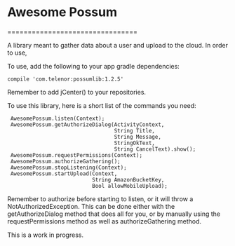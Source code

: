 # Awesome Possum
================================

A library meant to gather data about a user and upload to the cloud. In order to use,

To use, add the following to your app gradle dependencies:

    compile 'com.telenor:possumlib:1.2.5'
    
Remember to add jCenter() to your repositories.

To use this library, here is a short list of the commands you need:

     AwesomePossum.listen(Context);
     AwesomePossum.getAuthorizeDialog(ActivityContext,
                                      String Title, 
                                      String Message,
                                      StringOkText,
                                      String CancelText).show();
     AwesomePossum.requestPermissions(Context);
     AwesomePossum.authorizeGathering();
     AwesomePossum.stopListening(Context);
     AwesomePossum.startUpload(Context,
                               String AmazonBucketKey, 
                               Bool allowMobileUpload);

Remember to authorize before starting to listen, or it will throw a NotAuthorizedException.
This can be done either with the getAuthorizeDialog method that does all for you, or by manually
using the requestPermissions method as well as authorizeGathering method.

This is a work in progress.